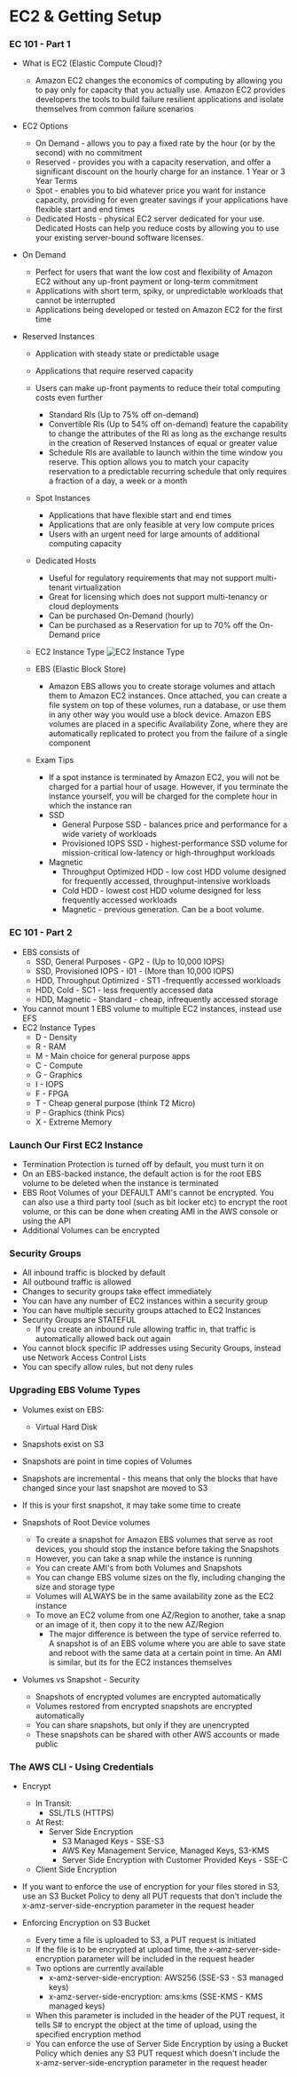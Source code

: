 # EC2 & Getting Setup

### EC 101 - Part 1
- What is EC2 (Elastic Compute Cloud)?
  - Amazon EC2 changes the economics of computing by allowing you to pay only for capacity that you actually use. Amazon EC2 provides developers the tools to build failure resilient applications and isolate themselves from common failure scenarios

- EC2 Options
  - On Demand - allows you to pay a fixed rate by the hour (or by the second) with no commitment
  - Reserved - provides you with a capacity reservation, and offer a significant discount on the hourly charge for an instance. 1 Year or 3 Year Terms
  - Spot - enables you to bid whatever price you want for instance capacity, providing for even greater savings if your applications have flexible start and end times
  - Dedicated Hosts - physical EC2 server dedicated for your use. Dedicated Hosts can help you reduce costs by allowing you to use your existing server-bound software licenses.

- On Demand
  - Perfect for users that want the low cost and flexibility of Amazon EC2 without any up-front payment or long-term commitment
  - Applications with short term, spiky, or unpredictable workloads that cannot be interrupted
  - Applications being developed or tested on Amazon EC2 for the first time

- Reserved Instances
  - Application with steady state or predictable usage
  - Applications that require reserved capacity
  - Users can make up-front payments to reduce their total computing costs even further
    - Standard RIs (Up to 75% off on-demand)
    - Convertible RIs (Up to 54% off on-demand) feature the capability to change the attributes of the RI as long as the exchange results in the creation of Reserved Instances of equal or greater value
    - Schedule RIs are available to launch within the time window you reserve. This option allows you to match your capacity  reservation to a predictable recurring schedule that only requires a fraction of a day, a week or a month

  - Spot Instances
    - Applications that have flexible start and end times
    - Applications that are only feasible at very low compute prices
    - Users with an urgent need for large amounts of additional computing capacity

  - Dedicated Hosts
    - Useful for regulatory requirements that may not support multi-tenant virtualization
    - Great for licensing which does not support multi-tenancy or cloud deployments
    - Can be purchased On-Demand (hourly)
    - Can be purchased as a Reservation for up to 70% off the On-Demand price

  - EC2 Instance Type
  ![EC2 Instance Type](http://scriptcrunch.com/wp-content/uploads/2016/08/instance-deatils_mini.jpg)

  - EBS (Elastic Block Store)
    - Amazon EBS allows you to create storage volumes and attach them to Amazon EC2 instances. Once attached, you can create a file system on top of these volumes, run a database, or use them in any other way you would use a block device. Amazon EBS volumes are placed in a specific Availability Zone, where they are automatically replicated to protect you from the failure of a single component

  - Exam Tips
    - If a spot instance is terminated by Amazon EC2, you will not be charged for a partial hour of usage. However, if you terminate the instance yourself, you will be charged for the complete hour in which the instance ran
    - SSD
      - General Purpose SSD - balances price and performance for a wide variety of workloads
      - Provisioned IOPS SSD - highest-performance SSD volume for mission-critical low-latency or high-throughput workloads
    - Magnetic
      - Throughput Optimized HDD - low cost HDD volume designed for frequently accessed, throughput-intensive workloads
      - Cold HDD - lowest cost HDD volume designed for less frequently accessed workloads
      - Magnetic - previous generation. Can be a boot volume.

### EC 101 - Part 2

- EBS consists of
  - SSD, General Purposes - GP2 - (Up to 10,000 IOPS)
  - SSD, Provisioned IOPS - I01 - (More than 10,000 IOPS)
  - HDD, Throughput Optimized - ST1 -frequently accessed workloads
  - HDD, Cold - SC1 - less frequently accessed data
  - HDD, Magnetic - Standard - cheap, infrequently accessed storage
- You cannot mount 1 EBS volume to multiple EC2 instances, instead use EFS
- EC2 Instance Types
  - D - Density
  - R - RAM
  - M - Main choice for general purpose apps
  - C - Compute
  - G - Graphics
  - I - IOPS
  - F - FPGA
  - T - Cheap general purpose (think T2 Micro)
  - P - Graphics (think Pics)
  - X - Extreme Memory


### Launch Our First EC2 Instance

  - Termination Protection is turned off by default, you must turn it on
  - On an EBS-backed instance, the default action is for the root EBS volume to be deleted when the instance is terminated
  - EBS Root Volumes of your DEFAULT AMI's cannot be encrypted. You can also use a third party tool (such as bit locker etc) to encrypt the root volume, or this can be done when creating AMI in the AWS console or using the API
  - Additional Volumes can be encrypted

### Security Groups

  - All inbound traffic is blocked by default
  - All outbound traffic is allowed
  - Changes to security groups take effect immediately
  - You can have any number of EC2 instances within a security group
  - You can have multiple security groups attached to EC2 Instances
  - Security Groups are STATEFUL
    - If you create an inbound rule allowing traffic in, that traffic is automatically allowed back out again
  - You cannot block specific IP addresses using Security Groups, instead use Network Access Control Lists
  - You can specify allow rules, but not deny rules

### Upgrading EBS Volume Types
  - Volumes exist on EBS:
    - Virtual Hard Disk
  - Snapshots exist on S3
  - Snapshots are point in time copies of Volumes
  - Snapshots are incremental - this means that only the blocks that have changed since your last snapshot are moved to S3
  - If this is your first snapshot, it may take some time to create

- Snapshots of Root Device volumes
  - To create a snapshot for Amazon EBS volumes that serve as root devices, you should stop the instance before taking the Snapshots
  - However, you can take a snap while the instance is running
  - You can create AMI's from both Volumes and Snapshots
  - You can change EBS volume sizes on the fly, including changing the size and storage type
  - Volumes will ALWAYS be in the same availability zone as the EC2 instance
  - To move an EC2 volume from one AZ/Region to another, take a snap or an image of it, then copy it to the new AZ/Region
    - The major difference is between the type of service referred to. A snapshot is of an EBS volume where you are able to save state and reboot with the same data at a certain point in time. An AMI is similar, but its for the EC2 instances themselves

- Volumes vs Snapshot - Security
   - Snapshots of encrypted volumes are encrypted automatically
   - Volumes restored from encrypted snapshots are encrypted automatically
   - You can share snapshots, but only if they are unencrypted
    - These snapshots can be shared with other AWS accounts or made public

### The AWS CLI - Using Credentials

- Encrypt
  - In Transit:
    - SSL/TLS (HTTPS)
  - At Rest:
    - Server Side Encryption
      - S3 Managed Keys - SSE-S3
      - AWS Key Management Service, Managed Keys, S3-KMS
      - Server Side Encryption with Customer Provided Keys - SSE-C
  - Client Side Encryption
- If you want to enforce the use of encryption for your files stored in S3, use an S3 Bucket Policy to deny all PUT requests that don't include the x-amz-server-side-encryption parameter in the request header

- Enforcing Encryption on S3 Bucket
  - Every time a file is uploaded to S3, a PUT request is initiated
  - If the file is to be encrypted at upload time, the x-amz-server-side-encryption parameter will be included in the request header
  - Two options are currently available
    - x-amz-server-side-encryption: AWS256 (SSE-S3 - S3 managed keys)
    - x-amz-server-side-encryption: ams:kms (SSE-KMS - KMS managed keys)
  - When this parameter is included in the header of the PUT request, it tells S# to encrypt the object at the time of upload, using the specified encryption method
  - You can enforce the use of Server Side Encryption by using a Bucket Policy which denies any S3 PUT request which doesn't include the x-amz-server-side-encryption parameter in the request header
